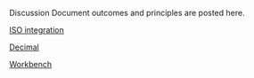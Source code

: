 Discussion Document outcomes and principles are posted here.

[ISO integration](ISO_Integration.md)

[Decimal](decimal.md)

[Workbench](workbench.md)
